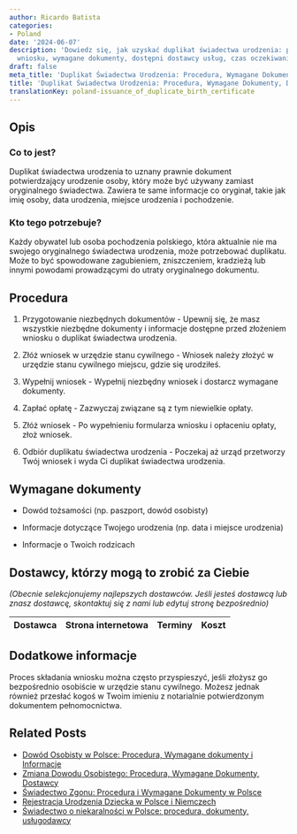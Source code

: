 ```yaml
---
author: Ricardo Batista
categories:
- Poland
date: '2024-06-07'
description: 'Dowiedz się, jak uzyskać duplikat świadectwa urodzenia: procedura składania
  wniosku, wymagane dokumenty, dostępni dostawcy usług, czas oczekiwania i koszty.'
draft: false
meta_title: 'Duplikat Świadectwa Urodzenia: Procedura, Wymagane Dokumenty, Dostawcy'
title: 'Duplikat Świadectwa Urodzenia: Procedura, Wymagane Dokumenty, Dostawcy'
translationKey: poland-issuance_of_duplicate_birth_certificate
---
```



## Opis
### Co to jest?
Duplikat świadectwa urodzenia to uznany prawnie dokument potwierdzający urodzenie osoby, który może być używany zamiast oryginalnego świadectwa. Zawiera te same informacje co oryginał, takie jak imię osoby, data urodzenia, miejsce urodzenia i pochodzenie.

### Kto tego potrzebuje?
Każdy obywatel lub osoba pochodzenia polskiego, która aktualnie nie ma swojego oryginalnego świadectwa urodzenia, może potrzebować duplikatu. Może to być spowodowane zagubieniem, zniszczeniem, kradzieżą lub innymi powodami prowadzącymi do utraty oryginalnego dokumentu.

## Procedura
1. Przygotowanie niezbędnych dokumentów - Upewnij się, że masz wszystkie niezbędne dokumenty i informacje dostępne przed złożeniem wniosku o duplikat świadectwa urodzenia.
   
2. Złóż wniosek w urzędzie stanu cywilnego - Wniosek należy złożyć w urzędzie stanu cywilnego miejscu, gdzie się urodziłeś.

3. Wypełnij wniosek - Wypełnij niezbędny wniosek i dostarcz wymagane dokumenty. 

4. Zapłać opłatę - Zazwyczaj związane są z tym niewielkie opłaty.

5. Złóż wniosek - Po wypełnieniu formularza wniosku i opłaceniu opłaty, złoż wniosek.

6. Odbiór duplikatu świadectwa urodzenia - Poczekaj aż urząd przetworzy Twój wniosek i wyda Ci duplikat świadectwa urodzenia.

## Wymagane dokumenty
- Dowód tożsamości (np. paszport, dowód osobisty)

- Informacje dotyczące Twojego urodzenia (np. data i miejsce urodzenia)

- Informacje o Twoich rodzicach

## Dostawcy, którzy mogą to zrobić za Ciebie

_(Obecnie selekcjonujemy najlepszych dostawców. Jeśli jesteś dostawcą lub znasz dostawcę, skontaktuj się z nami lub edytuj stronę bezpośrednio)_

| Dostawca        |     Strona internetowa  |     Terminy     |       Koszt      |
| :-------------: | :-------------: |  :-------------: | :-------------: |

## Dodatkowe informacje
Proces składania wniosku można często przyspieszyć, jeśli złożysz go bezpośrednio osobiście w urzędzie stanu cywilnego. Możesz jednak również przesłać kogoś w Twoim imieniu z notarialnie potwierdzonym dokumentem pełnomocnictwa.
## Related Posts

- [Dowód Osobisty w Polsce: Procedura, Wymagane dokumenty i Informacje](https://tramitit.com/pl/guides/poland/dowod_osobisty/)
- [Zmiana Dowodu Osobistego: Procedura, Wymagane Dokumenty, Dostawcy](https://tramitit.com/pl/guides/poland/zmiana_dowodu_osobistego/)
- [Świadectwo Zgonu: Procedura i Wymagane Dokumenty w Polsce](https://tramitit.com/pl/guides/poland/wydanie_aktu_zgonu/)
- [Rejestracja Urodzenia Dziecka w Polsce i Niemczech](https://tramitit.com/pl/guides/poland/rejestracja_urodzenia_dziecka_za_granica/)
- [Świadectwo o niekaralności w Polsce: procedura, dokumenty, usługodawcy](https://tramitit.com/pl/guides/poland/zaswiadczenie_o_niekaralnosci/)